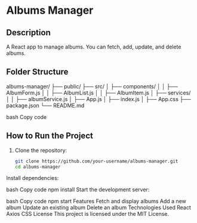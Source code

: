 # Albums Manager

## Description
A React app to manage albums. You can fetch, add, update, and delete albums.

## Folder Structure
albums-manager/
├── public/
├── src/
│ ├── components/
│ │ ├── AlbumForm.js
│ │ ├── AlbumList.js
│ │ ├── AlbumItem.js
│ ├── services/
│ │ ├── albumService.js
│ ├── App.js
│ ├── index.js
│ ├── App.css
├── package.json
└── README.md

bash
Copy code

## How to Run the Project
1. Clone the repository:
   ```bash
   git clone https://github.com/your-username/albums-manager.git
   cd albums-manager
Install dependencies:

bash
Copy code
npm install
Start the development server:

bash
Copy code
npm start
Features
Fetch and display albums
Add a new album
Update an existing album
Delete an album
Technologies Used
React
Axios
CSS
License
This project is licensed under the MIT License.